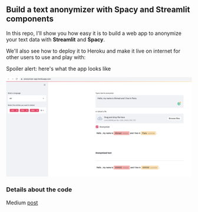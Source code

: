 ## Build a text anonymizer with Spacy and Streamlit components

In this repo, I'll show you how easy it is to build a web app to anonymize your text data with **Streamlit** and **Spacy**.

We'll also see how to deploy it to Heroku and make it live on internet for other users to use and play with:

Spoiler alert: here's what the app looks like

<img src="./images/screenshot.png">

### Details about the code

Medium [post](https://towardsdatascience.com/how-to-build-and-deploy-a-text-anonymizer-with-spacy-and-streamlit-70ed9607823)
